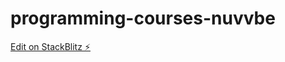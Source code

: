 # programming-courses-nuvvbe

[Edit on StackBlitz ⚡️](https://stackblitz.com/edit/programming-courses-nuvvbe)